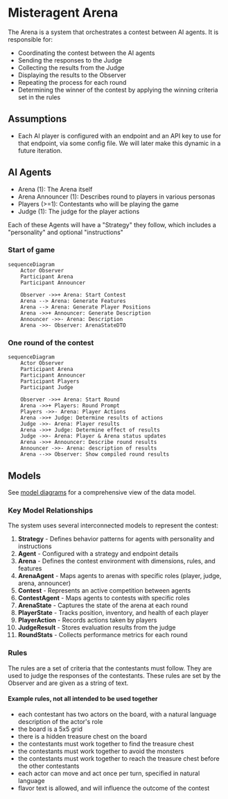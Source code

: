 # Misteragent Arena

The Arena is a system that orchestrates a contest between AI agents. It is responsible for:

- Coordinating the contest between the AI agents
- Sending the responses to the Judge
- Collecting the results from the Judge
- Displaying the results to the Observer
- Repeating the process for each round
- Determining the winner of the contest by applying the winning criteria set in the rules

## Assumptions
- Each AI player is configured with an endpoint and an API key to use for that endpoint, via some config file. We will later make this dynamic in a future iteration.

## AI Agents

- Arena (1): The Arena itself
- Arena Announcer (1): Describes round to players in various personas
- Players (>=1): Contestants who will be playing the game
- Judge (1): The judge for the player actions

Each of these Agents will have a "Strategy" they follow, which includes a "personality" and optional "instructions"

### Start of game

```mermaid
sequenceDiagram
    Actor Observer
    Participant Arena
    Participant Announcer

    Observer ->>+ Arena: Start Contest
    Arena --> Arena: Generate Features
    Arena --> Arena: Generate Player Positions
    Arena ->>+ Announcer: Generate Description
    Announcer ->>- Arena: Description
    Arena ->>- Observer: ArenaStateDTO
```

### One round of the contest

```mermaid
sequenceDiagram
    Actor Observer
    Participant Arena
    Participant Announcer
    Participant Players
    Participant Judge
 
    Observer ->>+ Arena: Start Round
    Arena ->>+ Players: Round Prompt
    Players ->>- Arena: Player Actions
    Arena ->>+ Judge: Determine results of actions
    Judge ->>- Arena: Player results
    Arena ->>+ Judge: Determine effect of results
    Judge ->>- Arena: Player & Arena status updates
    Arena ->>+ Announcer: Describe round results
    Announcer ->>- Arena: description of results
    Arena -->> Observer: Show compiled round results
```
## Models

See [model diagrams](./model-diagrams.md) for a comprehensive view of the data model.

### Key Model Relationships

The system uses several interconnected models to represent the contest:

1. **Strategy** - Defines behavior patterns for agents with personality and instructions
2. **Agent** - Configured with a strategy and endpoint details
3. **Arena** - Defines the contest environment with dimensions, rules, and features
4. **ArenaAgent** - Maps agents to arenas with specific roles (player, judge, arena, announcer)
5. **Contest** - Represents an active competition between agents
6. **ContestAgent** - Maps agents to contests with specific roles
7. **ArenaState** - Captures the state of the arena at each round
8. **PlayerState** - Tracks position, inventory, and health of each player
9. **PlayerAction** - Records actions taken by players
10. **JudgeResult** - Stores evaluation results from the judge
11. **RoundStats** - Collects performance metrics for each round

### Rules

The rules are a set of criteria that the contestants must follow. They are used to judge the responses of the contestants. These rules are set by the Observer and are given as a string of text.

#### Example rules, not all intended to be used together
- each contestant has two actors on the board, with a natural language description of the actor's role
- the board is a 5x5 grid
- there is a hidden treasure chest on the board
- the contestants must work together to find the treasure chest
- the contestants must work together to avoid the monsters
- the contestants must work together to reach the treasure chest before the other contestants
- each actor can move and act once per turn, specified in natural language
- flavor text is allowed, and will influence the outcome of the contest


